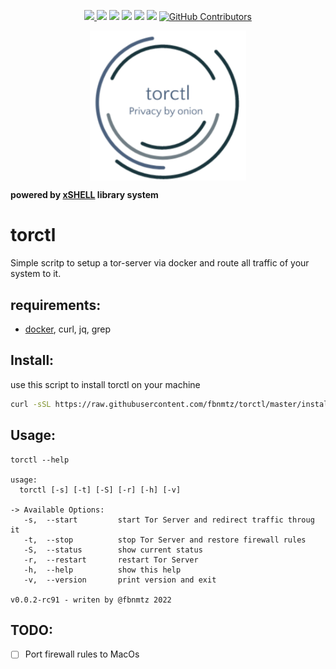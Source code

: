 <p align="center">
    <a href="https://www.codefactor.io/repository/github/fbnmtz/torctl/">
        <img src="https://www.codefactor.io/repository/github/fbnmtz/torctl/badge">
    </a>
    <a href="https://github.com/fbnmtz/torctl/issues"><img src="https://img.shields.io/github/issues/fbnmtz/torctl.svg"></a>
    <a href="https://img.shields.io/github/forks/fbnmtz/torctl.svg"><img src="https://img.shields.io/github/forks/fbnmtz/torctl.svg"></a>
    <a href="https://github.com/fbnmtz/torctl/stargazers"><img src="https://img.shields.io/github/stars/fbnmtz/torctl.svg"></a>
    <a href="https://github.com/fbnmtz/torctl/releases"><img src="https://img.shields.io/github/downloads/fbnmtz/torctl/total.svg"></a>
    <a href="https://repology.org/metapackage/torctl/versions"><img src="https://repology.org/badge/tiny-repos/torctl.svg"></a>
    <a href="https://github.com/fbnmtz/torctl/graphs/contributors">
      <img alt="GitHub Contributors" src="https://img.shields.io/github/contributors/fbnmtz/torctl" />
    </a>
</p>

<p align="center">
    <img width="250px" src="./docs/logo-torctl.png" align="center" />
</p>

**powered by [xSHELL](https://github.com/fbnmtz/xSHELL) library system**

# torctl

Simple scritp to setup a tor-server via docker and route all traffic of your system to it.

## requirements:

* [docker](https://docs.docker.com/engine/install/ubuntu/), curl, jq, grep

## Install:

use this script to install torctl on your machine

```bash
curl -sSL https://raw.githubusercontent.com/fbnmtz/torctl/master/install | bash
```

## Usage:

```
torctl --help                                                                    

usage:
  torctl [-s] [-t] [-S] [-r] [-h] [-v]

-> Available Options:
   -s,  --start         start Tor Server and redirect traffic throug it
   -t,  --stop          stop Tor Server and restore firewall rules
   -S,  --status        show current status
   -r,  --restart       restart Tor Server
   -h,  --help          show this help
   -v,  --version       print version and exit

v0.0.2-rc91 - writen by @fbnmtz 2022

```

## TODO:

* [ ] Port firewall rules to MacOs
